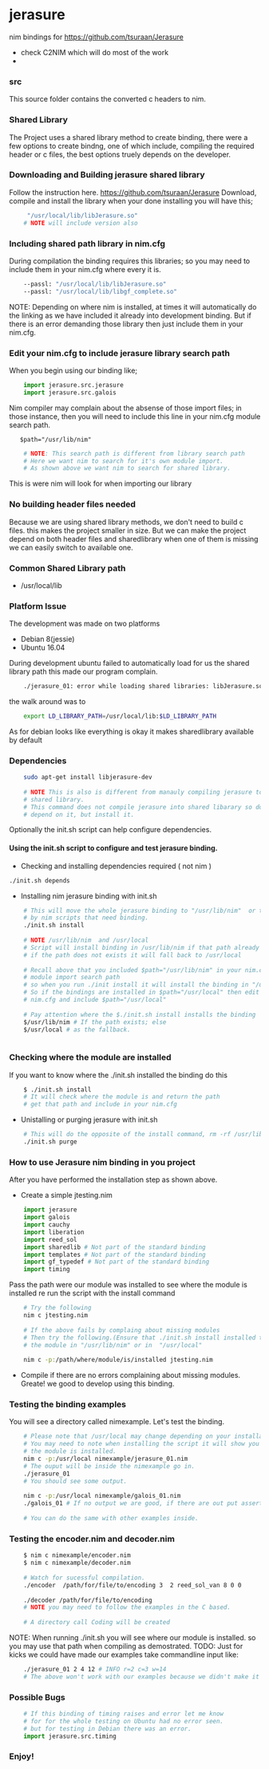 # jerasure
nim bindings for https://github.com/tsuraan/Jerasure
- check C2NIM which will do most of the work
- 
### src ###
This source folder contains the converted c headers to nim.

### Shared Library ###
The Project uses a shared library method to create binding, there were a few options to
create bindng, one of which include, compiling the required header or c files, the best
options truely depends on the developer.

### Downloading and Building jerasure shared library
Follow the instruction here.
https://github.com/tsuraan/Jerasure
Download, compile and install the library
when your done installing you will have this;
```sh
     "/usr/local/lib/libJerasure.so"
    # NOTE will include version also
```
### Including shared path library in nim.cfg ###
During compilation the binding requires this libraries; so you may need to include
them in your nim.cfg where every it is.
```sh
    --passl: "/usr/local/lib/libJerasure.so"
    --passl: "/usr/local/lib/libgf_complete.so"
```
NOTE: Depending on where nim is installed, at times it will automatically do
the linking as we have included it already into development binding.
But if there is an error demanding those library then just include them in your
nim.cfg.

### Edit your nim.cfg to include  jerasure library search path ###
When you begin using our binding like;
```py
    import jerasure.src.jerasure
    import jerasure.src.galois
```
Nim compiler may complain about the absense of those import files;
in those instance, then you will need to include this line in your nim.cfg
module search path. 

```ssh
   $path="/usr/lib/nim"
```

```sh
    # NOTE: This search path is different from library search path
    # Here we want nim to search for it's own module import.
    # As shown above we want nim to search for shared library.
```
This is were nim will look for when importing our library

### No building header files needed ###
Because we are using shared library methods, we don't need to build c files.
this makes the project smaller in size. But we can make the project depend on both
header files and sharedlibrary when one of them is missing we can easily switch to available one.

### Common Shared Library path ###
- /usr/local/lib

### Platform Issue ###
The development was made on two platforms
- Debian 8(jessie)
- Ubuntu 16.04

During development ubuntu failed to automatically load for us the shared library path
this made our program complain.
```sh
    ./jerasure_01: error while loading shared libraries: libJerasure.so.2: cannot open shared object file: No such file or directory
```

the walk around was to
```sh
    export LD_LIBRARY_PATH=/usr/local/lib:$LD_LIBRARY_PATH
```

As for debian looks like everything is okay it makes sharedlibrary available by default

### Dependencies ###
```sh
    sudo apt-get install libjerasure-dev
    
    # NOTE This is also is different from manauly compiling jerasure to build
    # shared library.
    # This command does not compile jerasure into shared libarary so don't 
    # depend on it, but install it.
```

Optionally the init.sh script can help configure dependencies.

#### Using the init.sh script to configure and test jerasure binding. ####
- Checking and installing dependencies required ( not nim )
```sh
./init.sh depends
```

- Installing  nim jerasure binding with init.sh
```sh
    # This will move the whole jerasure binding to "/usr/lib/nim"  or to "/usr/local" for global access.
    # by nim scripts that need binding.
    ./init.sh install 
    
    # NOTE /usr/lib/nim  and /usr/local
    # Script will install binding in /usr/lib/nim if that path already exists
    # if the path does not exists it will fall back to /usr/local
    
    # Recall above that you included $path="/usr/lib/nim" in your nim.cfg
    # module import search path
    # so when you run ./init install it will install the binding in "/usr/lib/nim" or in /usr/local.
    # So if the bindings are installed in $path="/usr/local" then edit your
    # nim.cfg and include $path="/usr/local"
    
    # Pay attention where the $./init.sh install installs the binding
    $/usr/lib/nim # If the path exists; else
    $/usr/local # as the fallback.
    
```
### Checking where the module are installed
If you want to know where the ./init.sh installed the binding
do this
```sh
    $ ./init.sh install 
    # It will check where the module is and return the path
    # get that path and include in your nim.cfg
```

- Unistalling or purging jerasure with init.sh
```sh
    # This will do the opposite of the install command, rm -rf /usr/lib/nim/jerasure
    ./init.sh purge
```

### How to use Jerasure nim binding in you project ###
After you have performed the installation step as shown above.
- Create a simple jtesting.nim
```py
    import jerasure
    import galois
    import cauchy
    import liberation
    import reed_sol
    import sharedlib # Not part of the standard binding
    import templates # Not part of the standard binding
    import gf_typedef # Not part of the standard binding
    import timing
```
Pass the path were our module was installed to see where the module is installed re run the script with the install command
```sh
    # Try the following
    nim c jtesting.nim
    
    # If the above fails by complaing about missing modules
    # Then try the following.(Ensure that ./init.sh install installed the 
    # the module in "/usr/lib/nim" or in  "/usr/local"
    
    nim c -p:/path/where/module/is/installed jtesting.nim
```
- Compile if there are no errors complaining about missing modules. Greate! we good to develop using this binding.

### Testing the binding examples ###
You will see a directory called nimexample. Let's test the binding.
```sh
    # Please note that /usr/local may change depending on your installation directory
    # You may need to note when installing the script it will show you where
    # the module is installed.
    nim c -p:/usr/local nimexample/jerasure_01.nim
    # The ouput will be inside the nimexample go in.
    ./jerasure_01 
    # You should see some output.
    
    nim c -p:/usr/local nimexample/galois_01.nim
    ./galois_01 # If no output we are good, if there are out put assertion failure.
    
    # You can do the same with other examples inside.
```

### Testing the encoder.nim and decoder.nim ###
```sh
    $ nim c nimexample/encoder.nim
    $ nim c nimexample/decoder.nim
    
    # Watch for sucessful compilation.
    ./encoder  /path/for/file/to/encoding 3  2 reed_sol_van 8 0 0
    
    ./decoder /path/for/file/to/encoding
    # NOTE you may need to follow the examples in the C based.
    
    # A directory call Coding will be created
```

NOTE: When running ./init.sh you will see where our module is installed.
so you may use that path when compiling as demostrated.
TODO: Just for kicks we could have made our examples take commandline input like:
```sh
    ./jerasure_01 2 4 12 # INFO r=2 c=3 w=14
    # The above won't work with our examples because we didn't make it take commandline option.
```
### Possible Bugs ###
```py
    # If this binding of timing raises and error let me know
    # for for the whole testing on Ubuntu had no error seen.
    # but for testing in Debian there was an error.
    import jerasure.src.timing 
```
### Enjoy! ###
